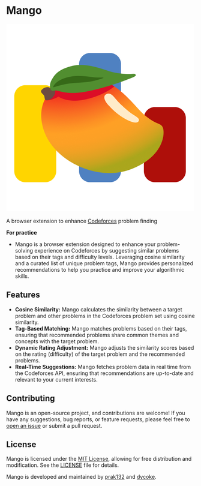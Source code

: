 # Mango
![icon](Mango/icons/icon.png)

A browser extension to enhance [Codeforces](https://codeforces.com) problem finding

**For practice**
- Mango is a browser extension designed to enhance your problem-solving experience on Codeforces by suggesting similar problems based on their tags and difficulty levels. Leveraging cosine similarity and a curated list of unique problem tags, Mango provides personalized recommendations to help you practice and improve your algorithmic skills.

## Features

- **Cosine Similarity:** Mango calculates the similarity between a target problem and other problems in the Codeforces problem set using cosine similarity.
- **Tag-Based Matching:** Mango matches problems based on their tags, ensuring that recommended problems share common themes and concepts with the target problem.
- **Dynamic Rating Adjustment:** Mango adjusts the similarity scores based on the rating (difficulty) of the target problem and the recommended problems.
- **Real-Time Suggestions:** Mango fetches problem data in real time from the Codeforces API, ensuring that recommendations are up-to-date and relevant to your current interests.

## Contributing

Mango is an open-source project, and contributions are welcome! If you have any suggestions, bug reports, or feature requests, please feel free to [open an issue](https://github.com/prak132/Mango/issues) or submit a pull request.

## License

Mango is licensed under the [MIT License](https://opensource.org/licenses/MIT), allowing for free distribution and modification. See the [LICENSE](https://github.com/prak132/Mango/blob/main/LICENSE) file for details.

Mango is developed and maintained by [prak132](https://github.com/prak132) and [dycoke](https://github.com/dycoke).
